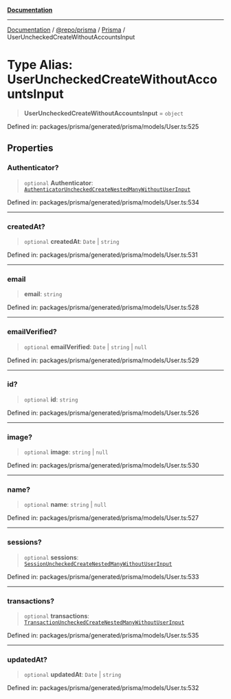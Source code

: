 [**Documentation**](../../../../../README.md)

***

[Documentation](../../../../../README.md) / [@repo/prisma](../../../README.md) / [Prisma](../README.md) / UserUncheckedCreateWithoutAccountsInput

# Type Alias: UserUncheckedCreateWithoutAccountsInput

> **UserUncheckedCreateWithoutAccountsInput** = `object`

Defined in: packages/prisma/generated/prisma/models/User.ts:525

## Properties

### Authenticator?

> `optional` **Authenticator**: [`AuthenticatorUncheckedCreateNestedManyWithoutUserInput`](AuthenticatorUncheckedCreateNestedManyWithoutUserInput.md)

Defined in: packages/prisma/generated/prisma/models/User.ts:534

***

### createdAt?

> `optional` **createdAt**: `Date` \| `string`

Defined in: packages/prisma/generated/prisma/models/User.ts:531

***

### email

> **email**: `string`

Defined in: packages/prisma/generated/prisma/models/User.ts:528

***

### emailVerified?

> `optional` **emailVerified**: `Date` \| `string` \| `null`

Defined in: packages/prisma/generated/prisma/models/User.ts:529

***

### id?

> `optional` **id**: `string`

Defined in: packages/prisma/generated/prisma/models/User.ts:526

***

### image?

> `optional` **image**: `string` \| `null`

Defined in: packages/prisma/generated/prisma/models/User.ts:530

***

### name?

> `optional` **name**: `string` \| `null`

Defined in: packages/prisma/generated/prisma/models/User.ts:527

***

### sessions?

> `optional` **sessions**: [`SessionUncheckedCreateNestedManyWithoutUserInput`](SessionUncheckedCreateNestedManyWithoutUserInput.md)

Defined in: packages/prisma/generated/prisma/models/User.ts:533

***

### transactions?

> `optional` **transactions**: [`TransactionUncheckedCreateNestedManyWithoutUserInput`](TransactionUncheckedCreateNestedManyWithoutUserInput.md)

Defined in: packages/prisma/generated/prisma/models/User.ts:535

***

### updatedAt?

> `optional` **updatedAt**: `Date` \| `string`

Defined in: packages/prisma/generated/prisma/models/User.ts:532
